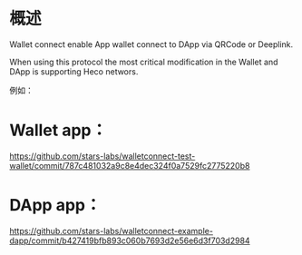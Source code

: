 # 概述

Wallet connect enable App wallet connect to DApp via QRCode or Deeplink.

When using this protocol the most critical modification in the Wallet and DApp is supporting Heco networs.

例如：

# Wallet app：

https://github.com/stars-labs/walletconnect-test-wallet/commit/787c481032a9c8e4dec324f0a7529fc2775220b8

# DApp app：

https://github.com/stars-labs/walletconnect-example-dapp/commit/b427419bfb893c060b7693d2e56e6d3f703d2984